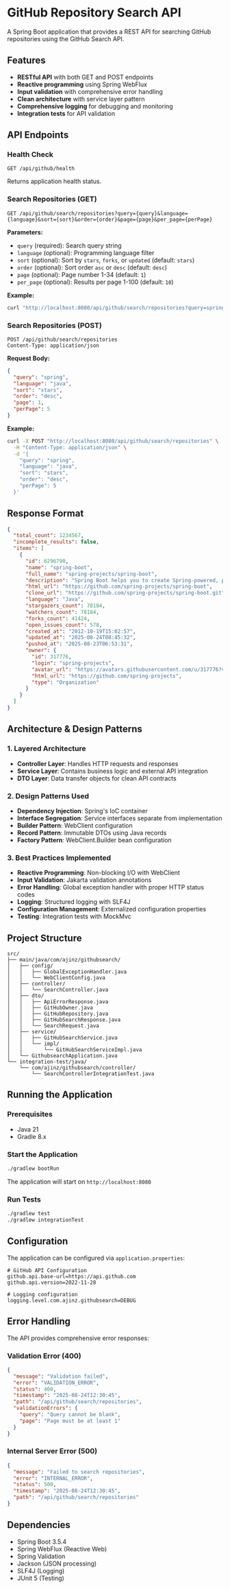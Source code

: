 # GitHub Repository Search API

A Spring Boot application that provides a REST API for searching GitHub repositories using the GitHub Search API.

## Features

- **RESTful API** with both GET and POST endpoints
- **Reactive programming** using Spring WebFlux
- **Input validation** with comprehensive error handling
- **Clean architecture** with service layer pattern
- **Comprehensive logging** for debugging and monitoring
- **Integration tests** for API validation

## API Endpoints

### Health Check
```
GET /api/github/health
```
Returns application health status.

### Search Repositories (GET)
```
GET /api/github/search/repositories?query={query}&language={language}&sort={sort}&order={order}&page={page}&per_page={perPage}
```

**Parameters:**
- `query` (required): Search query string
- `language` (optional): Programming language filter
- `sort` (optional): Sort by `stars`, `forks`, or `updated` (default: `stars`)
- `order` (optional): Sort order `asc` or `desc` (default: `desc`)
- `page` (optional): Page number 1-34 (default: `1`)
- `per_page` (optional): Results per page 1-100 (default: `10`)

**Example:**
```bash
curl "http://localhost:8080/api/github/search/repositories?query=spring&language=java&sort=stars&order=desc&per_page=5"
```

### Search Repositories (POST)
```
POST /api/github/search/repositories
Content-Type: application/json
```

**Request Body:**
```json
{
  "query": "spring",
  "language": "java",
  "sort": "stars",
  "order": "desc",
  "page": 1,
  "perPage": 5
}
```

**Example:**
```bash
curl -X POST "http://localhost:8080/api/github/search/repositories" \
  -H "Content-Type: application/json" \
  -d '{
    "query": "spring",
    "language": "java",
    "sort": "stars",
    "order": "desc",
    "perPage": 5
  }'
```

## Response Format

```json
{
  "total_count": 1234567,
  "incomplete_results": false,
  "items": [
    {
      "id": 6296790,
      "name": "spring-boot",
      "full_name": "spring-projects/spring-boot",
      "description": "Spring Boot helps you to create Spring-powered, production-grade applications...",
      "html_url": "https://github.com/spring-projects/spring-boot",
      "clone_url": "https://github.com/spring-projects/spring-boot.git",
      "language": "Java",
      "stargazers_count": 78184,
      "watchers_count": 78184,
      "forks_count": 41424,
      "open_issues_count": 578,
      "created_at": "2012-10-19T15:02:57",
      "updated_at": "2025-08-24T08:45:32",
      "pushed_at": "2025-08-23T06:53:31",
      "owner": {
        "id": 317776,
        "login": "spring-projects",
        "avatar_url": "https://avatars.githubusercontent.com/u/317776?v=4",
        "html_url": "https://github.com/spring-projects",
        "type": "Organization"
      }
    }
  ]
}
```

## Architecture & Design Patterns

### 1. **Layered Architecture**
- **Controller Layer**: Handles HTTP requests and responses
- **Service Layer**: Contains business logic and external API integration
- **DTO Layer**: Data transfer objects for clean API contracts

### 2. **Design Patterns Used**
- **Dependency Injection**: Spring's IoC container
- **Interface Segregation**: Service interfaces separate from implementation
- **Builder Pattern**: WebClient configuration
- **Record Pattern**: Immutable DTOs using Java records
- **Factory Pattern**: WebClient.Builder bean configuration

### 3. **Best Practices Implemented**
- **Reactive Programming**: Non-blocking I/O with WebClient
- **Input Validation**: Jakarta validation annotations
- **Error Handling**: Global exception handler with proper HTTP status codes
- **Logging**: Structured logging with SLF4J
- **Configuration Management**: Externalized configuration properties
- **Testing**: Integration tests with MockMvc

## Project Structure

```
src/
├── main/java/com/ajinz/githubsearch/
│   ├── config/
│   │   ├── GlobalExceptionHandler.java
│   │   └── WebClientConfig.java
│   ├── controller/
│   │   └── SearchController.java
│   ├── dto/
│   │   ├── ApiErrorResponse.java
│   │   ├── GitHubOwner.java
│   │   ├── GitHubRepository.java
│   │   ├── GitHubSearchResponse.java
│   │   └── SearchRequest.java
│   ├── service/
│   │   ├── GitHubSearchService.java
│   │   └── impl/
│   │       └── GitHubSearchServiceImpl.java
│   └── GithubsearchApplication.java
└── integration-test/java/
    └── com/ajinz/githubsearch/controller/
        └── SearchControllerIntegrationTest.java
```

## Running the Application

### Prerequisites
- Java 21
- Gradle 8.x

### Start the Application
```bash
./gradlew bootRun
```

The application will start on `http://localhost:8080`

### Run Tests
```bash
./gradlew test
./gradlew integrationTest
```

## Configuration

The application can be configured via `application.properties`:

```properties
# GitHub API Configuration
github.api.base-url=https://api.github.com
github.api.version=2022-11-28

# Logging configuration
logging.level.com.ajinz.githubsearch=DEBUG
```

## Error Handling

The API provides comprehensive error responses:

### Validation Error (400)
```json
{
  "message": "Validation failed",
  "error": "VALIDATION_ERROR",
  "status": 400,
  "timestamp": "2025-08-24T12:30:45",
  "path": "/api/github/search/repositories",
  "validationErrors": {
    "query": "Query cannot be blank",
    "page": "Page must be at least 1"
  }
}
```

### Internal Server Error (500)
```json
{
  "message": "Failed to search repositories",
  "error": "INTERNAL_ERROR",
  "status": 500,
  "timestamp": "2025-08-24T12:30:45",
  "path": "/api/github/search/repositories"
}
```

## Dependencies

- Spring Boot 3.5.4
- Spring WebFlux (Reactive Web)
- Spring Validation
- Jackson (JSON processing)
- SLF4J (Logging)
- JUnit 5 (Testing)
